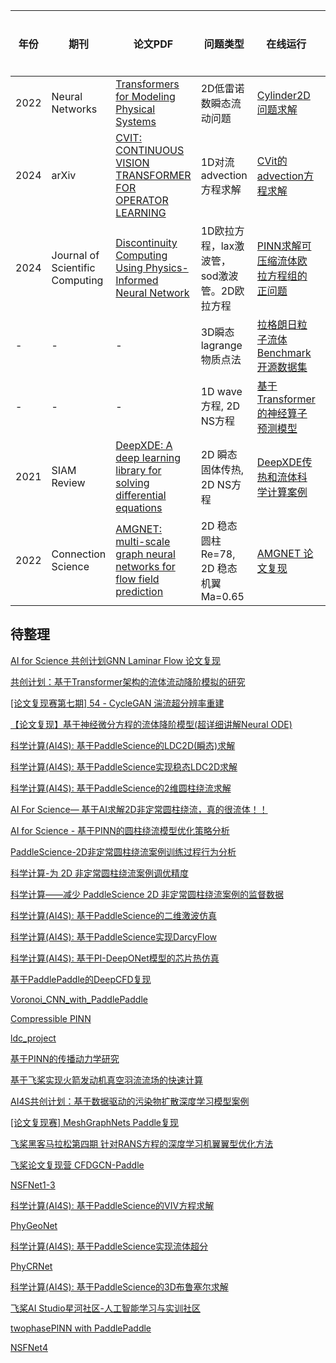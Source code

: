 |年份 | 期刊 | 论文PDF | 问题类型 | 在线运行 |  网络/算法类型    | 神经网络/传统算法 |
|-----|-----|-----|---------|-----|---------|----|
|2022|Neural Networks| [Transformers for Modeling Physical Systems](https://arxiv.org/pdf/2010.03957?) | 2D低雷诺数瞬态流动问题 | [Cylinder2D问题求解](https://aistudio.baidu.com/projectdetail/6178818?sUid=455441&shared=1&ts=1684397945680) | 物理嵌入 | PINN | 监督学习 |
|2024|arXiv|[CVIT: CONTINUOUS VISION TRANSFORMER FOR OPERATOR LEARNING](https://arxiv.org/pdf/2405.13998)|1D对流advection方程求解|[CVit的advection方程求解](https://aistudio.baidu.com/projectdetail/8141430)|神经算子|CViT, Vision Transformer|
|2024|Journal of Scientific Computing|[Discontinuity Computing Using Physics-Informed Neural Network](https://arxiv.org/pdf/2206.03864)|1D欧拉方程，lax激波管，sod激波管。2D欧拉方程|[PINN求解可压缩流体欧拉方程组的正问题](https://aistudio.baidu.com/projectdetail/8141430)|神经算子|PINN|
|-|-|-|3D瞬态lagrange物质点法|[拉格朗日粒子流体Benchmark开源数据集](https://aistudio.baidu.com/projectdetail/7507477)|传统CFD|MPM DEM SPH|
|-|-|-|1D wave方程, 2D NS方程|[基于Transformer的神经算子预测模型](https://aistudio.baidu.com/projectdetail/7507477)|神经算子|PITT,Transformer|
|2021|SIAM Review|[DeepXDE: A deep learning library for solving differential equations](https://arxiv.org/pdf/1907.04502)|2D 瞬态固体传热, 2D NS方程|[DeepXDE传热和流体科学计算案例](https://aistudio.baidu.com/projectdetail/7507477)|物理嵌入|PINN|
|2022|Connection Science|[AMGNET: multi-scale graph neural networks for flow field prediction](https://www.tandfonline.com/doi/pdf/10.1080/09540091.2022.2131737)|2D 稳态圆柱Re=78, 2D 稳态机翼Ma=0.65|[AMGNET 论文复现](https://aistudio.baidu.com/projectdetail/5592458)|神经算子|AMGNET|

## 待整理

[AI for Science 共创计划GNN Laminar Flow 论文复现](https://aistudio.baidu.com/projectdetail/5563934?channelType=0&channel=0)

[共创计划：基于Transformer架构的流体流动降阶模拟的研究](https://aistudio.baidu.com/projectdetail/7509905)

[[论文复现赛第七期] 54 - CycleGAN 湍流超分辨率重建](https://aistudio.baidu.com/projectdetail/4493261?channelType=0&channel=0)

[【论文复现】基于神经微分方程的流体降阶模型(超详细讲解Neural ODE)](https://aistudio.baidu.com/projectdetail/5680422?searchKeyword=%E8%B6%85%E8%AF%A6%E7%BB%86%E8%AE%B2%E8%A7%A3ODE&searchTab=ALL)

[科学计算(AI4S): 基于PaddleScience的LDC2D(瞬态)求解](https://aistudio.baidu.com/projectdetail/6160749?searchKeyword=AI4S&searchTab=ALL)

[科学计算(AI4S): 基于PaddleScience实现稳态LDC2D求解](https://aistudio.baidu.com/projectdetail/6137973?searchKeyword=AI4S&searchTab=ALL)

[科学计算(AI4S): 基于PaddleScience的2维圆柱绕流求解](https://aistudio.baidu.com/projectdetail/6160381?searchKeyword=AI4S&searchTab=ALL)

[AI For Science— 基于AI求解2D非定常圆柱绕流，真的很流体！！](https://aistudio.baidu.com/projectdetail/4178470?channelType=0&channel=0)

[AI for Science - 基于PINN的圆柱绕流模型优化策略分析](https://aistudio.baidu.com/projectdetail/5139786?channelType=0&channel=0)

[PaddleScience-2D非定常圆柱绕流案例训练过程行为分析](https://aistudio.baidu.com/projectdetail/5042739?searchKeyword=paddlescience-2d&searchTab=PROJECT)

[科学计算-为 2D 非定常圆柱绕流案例调优精度](https://aistudio.baidu.com/projectdetail/4529544?channelType=0&channel=0)

[科学计算——减少 PaddleScience 2D 非定常圆柱绕流案例的监督数据](https://aistudio.baidu.com/projectdetail/4501565?channelType=0&channel=0)

[科学计算(AI4S): 基于PaddleScience的二维激波仿真](https://aistudio.baidu.com/projectdetail/6755993?searchKeyword=AI4S&searchTab=ALL)

[科学计算(AI4S): 基于PaddleScience实现DarcyFlow](https://aistudio.baidu.com/projectdetail/6184070?searchKeyword=AI4S&searchTab=ALL)

[科学计算(AI4S): 基于PI-DeepONet模型的芯片热仿真](https://aistudio.baidu.com/projectdetail/7682679?channelType=0&channel=0)

[基于PaddlePaddle的DeepCFD复现](https://aistudio.baidu.com/projectdetail/4400677?channelType=0&channel=0)

[Voronoi_CNN_with_PaddlePaddle](https://aistudio.baidu.com/projectdetail/5807904?searchKeyword=Voronoi&searchTab=ALL)

[Compressible PINN](https://aistudio.baidu.com/projectdetail/5528154?channelType=0&channel=0)

[ldc_project](https://aistudio.baidu.com/projectdetail/4458545?channelType=0&channel=0)

[基于PINN的传播动力学研究](https://aistudio.baidu.com/projectdetail/5794004?searchKeyword=%E4%BC%A0%E6%92%AD%E5%8A%A8%E5%8A%9B%E5%AD%A6%E7%A0%94%E7%A9%B6&searchTab=ALL)

[基于飞桨实现火箭发动机真空羽流流场的快速计算](https://aistudio.baidu.com/projectdetail/4486133?channelType=0&channel=0)

[AI4S共创计划：基于数据驱动的污染物扩散深度学习模型案例](https://aistudio.baidu.com/projectdetail/5663515?channelType=0&channel=0)

[[论文复现赛] MeshGraphNets Paddle复现](https://aistudio.baidu.com/projectdetail/5322713?channelType=0&channel=0)

[飞桨黑客马拉松第四期 针对RANS方程的深度学习机翼翼型优化方法](https://aistudio.baidu.com/projectdetail/5671596?searchKeyword=%E9%92%88%E5%AF%B9RANS%E6%96%B9%E7%A8%8B&searchTab=ALL)

[飞桨论文复现营 CFDGCN-Paddle](https://aistudio.baidu.com/projectdetail/5216848?channelType=0&channel=0)

[NSFNet1-3](https://aistudio.baidu.com/projectdetail/7305373)

[科学计算(AI4S): 基于PaddleScience的VIV方程求解](https://aistudio.baidu.com/projectdetail/6160556?searchKeyword=AI4S&searchTab=ALL)

[PhyGeoNet](https://aistudio.baidu.com/projectdetail/7195983)

[科学计算(AI4S): 基于PaddleScience实现流体超分](https://aistudio.baidu.com/aistudio/projectdetail/6521709)

[PhyCRNet](https://aistudio.baidu.com/projectdetail/7296776)

[科学计算(AI4S): 基于PaddleScience的3D布鲁塞尔求解](https://aistudio.baidu.com/projectdetail/8347444)

[飞桨AI Studio星河社区-人工智能学习与实训社区](https://aistudio.baidu.com/projectdetail/8517330?forkThirdPart=1)

[twophasePINN with PaddlePaddle](https://aistudio.baidu.com/projectdetail/5379212)

[NSFNet4](https://aistudio.baidu.com/projectdetail/7305374)